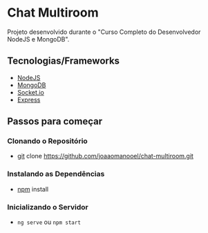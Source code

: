 # Chat Multiroom

Projeto desenvolvido durante o "Curso Completo do Desenvolvedor NodeJS e MongoDB".

## Tecnologias/Frameworks

* [NodeJS](https://nodejs.org)
* [MongoDB](https://www.mongodb.com/)
* [Socket.io](https://socket.io/)
* [Express](http://expressjs.com/)

## Passos para começar

### Clonando o Repositório

* [git](https://git-scm.com/downloads) clone https://github.com/joaaomanooel/chat-multiroom.git

### Instalando as Dependências

* [npm](https://www.npmjs.com/get-npm) install

### Inicializando o Servidor

* `ng serve` ou `npm start`
